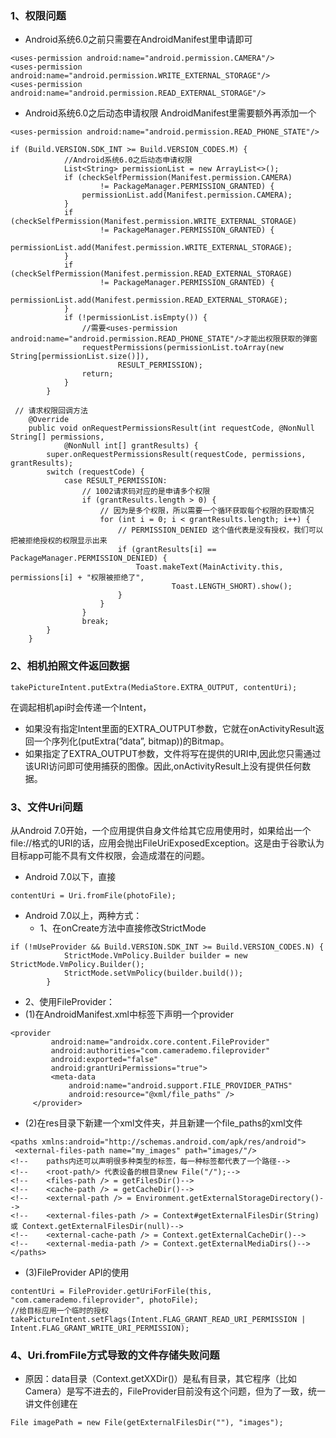 ### 1、权限问题
- Android系统6.0之前只需要在AndroidManifest里申请即可

```
<uses-permission android:name="android.permission.CAMERA"/>
<uses-permission android:name="android.permission.WRITE_EXTERNAL_STORAGE"/>
<uses-permission android:name="android.permission.READ_EXTERNAL_STORAGE"/>
```
- Android系统6.0之后动态申请权限
AndroidManifest里需要额外再添加一个

```
<uses-permission android:name="android.permission.READ_PHONE_STATE"/>
```
```
if (Build.VERSION.SDK_INT >= Build.VERSION_CODES.M) {
            //Android系统6.0之后动态申请权限
            List<String> permissionList = new ArrayList<>();
            if (checkSelfPermission(Manifest.permission.CAMERA)
                    != PackageManager.PERMISSION_GRANTED) {
                permissionList.add(Manifest.permission.CAMERA);
            }
            if (checkSelfPermission(Manifest.permission.WRITE_EXTERNAL_STORAGE)
                    != PackageManager.PERMISSION_GRANTED) {
                permissionList.add(Manifest.permission.WRITE_EXTERNAL_STORAGE);
            }
            if (checkSelfPermission(Manifest.permission.READ_EXTERNAL_STORAGE)
                    != PackageManager.PERMISSION_GRANTED) {
                permissionList.add(Manifest.permission.READ_EXTERNAL_STORAGE);
            }
            if (!permissionList.isEmpty()) {
                //需要<uses-permission android:name="android.permission.READ_PHONE_STATE"/>才能出权限获取的弹窗
                requestPermissions(permissionList.toArray(new String[permissionList.size()]),
                        RESULT_PERMISSION);
                return;
            }
        }
```
```
 // 请求权限回调方法
    @Override
    public void onRequestPermissionsResult(int requestCode, @NonNull String[] permissions,
            @NonNull int[] grantResults) {
        super.onRequestPermissionsResult(requestCode, permissions, grantResults);
        switch (requestCode) {
            case RESULT_PERMISSION:
                // 1002请求码对应的是申请多个权限
                if (grantResults.length > 0) {
                    // 因为是多个权限，所以需要一个循环获取每个权限的获取情况
                    for (int i = 0; i < grantResults.length; i++) {
                        // PERMISSION_DENIED 这个值代表是没有授权，我们可以把被拒绝授权的权限显示出来
                        if (grantResults[i] == PackageManager.PERMISSION_DENIED) {
                            Toast.makeText(MainActivity.this, permissions[i] + "权限被拒绝了",
                                    Toast.LENGTH_SHORT).show();
                        }
                    }
                }
                break;
        }
    }
```
### 2、相机拍照文件返回数据
```
takePictureIntent.putExtra(MediaStore.EXTRA_OUTPUT, contentUri);
```
在调起相机api时会传递一个Intent，

- 如果没有指定Intent里面的EXTRA_OUTPUT参数，它就在onActivityResult返回一个序列化(putExtra(“data”, bitmap))的Bitmap。
- 如果指定了EXTRA_OUTPUT参数，文件将写在提供的URI中,因此您只需通过该URI访问即可使用捕获的图像。因此,onActivityResult上没有提供任何数据。

### 3、文件Uri问题
从Android 7.0开始，一个应用提供自身文件给其它应用使用时，如果给出一个file://格式的URI的话，应用会抛出FileUriExposedException。这是由于谷歌认为目标app可能不具有文件权限，会造成潜在的问题。

- Android 7.0以下，直接
```
contentUri = Uri.fromFile(photoFile);
```
- Android 7.0以上，两种方式：
   - 1、在onCreate方法中直接修改StrictMode

```
if (!mUseProvider && Build.VERSION.SDK_INT >= Build.VERSION_CODES.N) {
            StrictMode.VmPolicy.Builder builder = new StrictMode.VmPolicy.Builder();
            StrictMode.setVmPolicy(builder.build());
        }
```
   - 2、使用FileProvider：
   - (1)在AndroidManifest.xml中<application>标签下声明一个provider
   
   ```
   <provider
            android:name="androidx.core.content.FileProvider"
            android:authorities="com.camerademo.fileprovider"
            android:exported="false"
            android:grantUriPermissions="true">
            <meta-data
                android:name="android.support.FILE_PROVIDER_PATHS"
                android:resource="@xml/file_paths" />
        </provider>
   ```
   - (2)在res目录下新建一个xml文件夹，并且新建一个file_paths的xml文件
   
   ```
   <paths xmlns:android="http://schemas.android.com/apk/res/android">
    <external-files-path name="my_images" path="images/"/>
<!--    paths内还可以声明很多种类型的标签，每一种标签都代表了一个路径-->
<!--    <root-path/> 代表设备的根目录new File("/");-->
<!--    <files-path /> = getFilesDir()-->
<!--    <cache-path /> = getCacheDir()-->
<!--    <external-path /> = Environment.getExternalStorageDirectory()-->
<!--    <external-files-path /> = Context#getExternalFilesDir(String) 或 Context.getExternalFilesDir(null)-->
<!--    <external-cache-path /> = Context.getExternalCacheDir()-->
<!--    <external-media-path /> = Context.getExternalMediaDirs()-->
</paths>
   ```
   - (3)FileProvider API的使用
   
   ```
   contentUri = FileProvider.getUriForFile(this, "com.camerademo.fileprovider", photoFile);
   //给目标应用一个临时的授权
takePictureIntent.setFlags(Intent.FLAG_GRANT_READ_URI_PERMISSION | Intent.FLAG_GRANT_WRITE_URI_PERMISSION);
   ```   

### 4、Uri.fromFile方式导致的文件存储失败问题
- 原因：data目录（Context.getXXDir()）是私有目录，其它程序（比如Camera）是写不进去的，FileProvider目前没有这个问题，但为了一致，统一讲文件创建在

```
File imagePath = new File(getExternalFilesDir(""), "images");
```